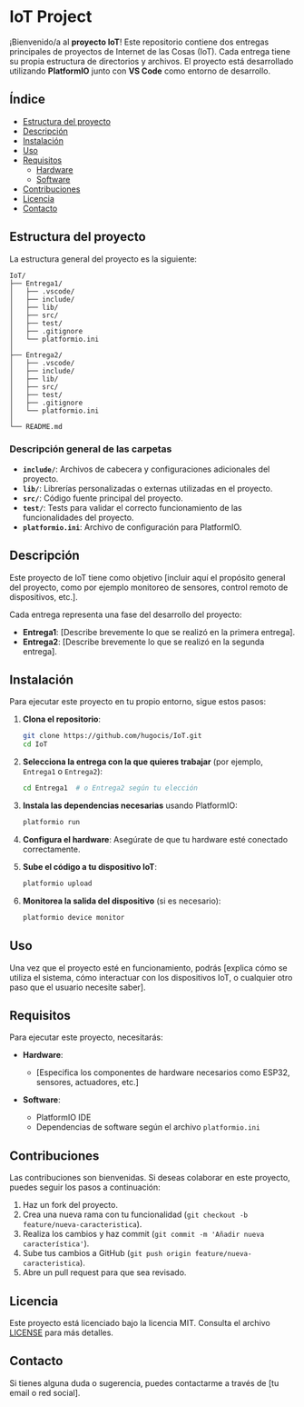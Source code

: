 # IoT Project

¡Bienvenido/a al **proyecto IoT**! Este repositorio contiene dos entregas principales de proyectos de Internet de las Cosas (IoT). Cada entrega tiene su propia estructura de directorios y archivos. El proyecto está desarrollado utilizando **PlatformIO** junto con **VS Code** como entorno de desarrollo.

## Índice

- [Estructura del proyecto](#estructura-del-proyecto)
- [Descripción](#descripción)
- [Instalación](#instalación)
- [Uso](#uso)
- [Requisitos](#requisitos)
  - [Hardware](#hardware)
  - [Software](#software)
- [Contribuciones](#contribuciones)
- [Licencia](#licencia)
- [Contacto](#contacto)
  
## Estructura del proyecto

La estructura general del proyecto es la siguiente:

```plaintext
IoT/
├── Entrega1/
│   ├── .vscode/
│   ├── include/
│   ├── lib/
│   ├── src/
│   ├── test/
│   ├── .gitignore
│   └── platformio.ini
│
├── Entrega2/
│   ├── .vscode/
│   ├── include/
│   ├── lib/
│   ├── src/
│   ├── test/
│   ├── .gitignore
│   └── platformio.ini
│
└── README.md
```

### Descripción general de las carpetas

- **`include/`**: Archivos de cabecera y configuraciones adicionales del proyecto.
- **`lib/`**: Librerías personalizadas o externas utilizadas en el proyecto.
- **`src/`**: Código fuente principal del proyecto.
- **`test/`**: Tests para validar el correcto funcionamiento de las funcionalidades del proyecto.
- **`platformio.ini`**: Archivo de configuración para PlatformIO.

## Descripción

Este proyecto de IoT tiene como objetivo [incluir aquí el propósito general del proyecto, como por ejemplo monitoreo de sensores, control remoto de dispositivos, etc.].

Cada entrega representa una fase del desarrollo del proyecto:

- **Entrega1**: [Describe brevemente lo que se realizó en la primera entrega].
- **Entrega2**: [Describe brevemente lo que se realizó en la segunda entrega].

## Instalación

Para ejecutar este proyecto en tu propio entorno, sigue estos pasos:

1. **Clona el repositorio**:

    ```bash
    git clone https://github.com/hugocis/IoT.git
    cd IoT
    ```

2. **Selecciona la entrega con la que quieres trabajar** (por ejemplo, `Entrega1` o `Entrega2`):

    ```bash
    cd Entrega1  # o Entrega2 según tu elección
    ```

3. **Instala las dependencias necesarias** usando PlatformIO:

    ```bash
    platformio run
    ```

4. **Configura el hardware**: Asegúrate de que tu hardware esté conectado correctamente.

5. **Sube el código a tu dispositivo IoT**:

    ```bash
    platformio upload
    ```

6. **Monitorea la salida del dispositivo** (si es necesario):

    ```bash
    platformio device monitor
    ```

## Uso

Una vez que el proyecto esté en funcionamiento, podrás [explica cómo se utiliza el sistema, cómo interactuar con los dispositivos IoT, o cualquier otro paso que el usuario necesite saber].

## Requisitos

Para ejecutar este proyecto, necesitarás:

- **Hardware**:
  - [Especifica los componentes de hardware necesarios como ESP32, sensores, actuadores, etc.]
  
- **Software**:
  - PlatformIO IDE
  - Dependencias de software según el archivo `platformio.ini`

## Contribuciones

Las contribuciones son bienvenidas. Si deseas colaborar en este proyecto, puedes seguir los pasos a continuación:

1. Haz un fork del proyecto.
2. Crea una nueva rama con tu funcionalidad (`git checkout -b feature/nueva-caracteristica`).
3. Realiza los cambios y haz commit (`git commit -m 'Añadir nueva característica'`).
4. Sube tus cambios a GitHub (`git push origin feature/nueva-caracteristica`).
5. Abre un pull request para que sea revisado.

## Licencia

Este proyecto está licenciado bajo la licencia MIT. Consulta el archivo [LICENSE](LICENSE) para más detalles.

## Contacto

Si tienes alguna duda o sugerencia, puedes contactarme a través de [tu email o red social].
